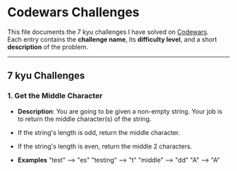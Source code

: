# Codewars Challenges

This file documents the 7 kyu challenges I have solved on [Codewars](https://www.codewars.com/).  
Each entry contains the **challenge name**, its **difficulty level**, and a short **description** of the problem.

---

## 7 kyu Challenges

### 1. Get the Middle Character
- **Description**: You are going to be given a non-empty string. Your job is to return the middle character(s) of the string.
- If the string's length is odd, return the middle character.
- If the string's length is even, return the middle 2 characters.

- **Examples**
"test" --> "es"
"testing" --> "t"
"middle" --> "dd"
"A" --> "A"